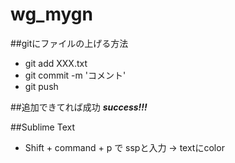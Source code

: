 # wg_mygn

##gitにファイルの上げる方法
* git add XXX.txt
* git commit -m 'コメント'
* git push

##追加できてれば成功
***success!!!***

##Sublime Text
* Shift + command + p で sspと入力 → textにcolor
